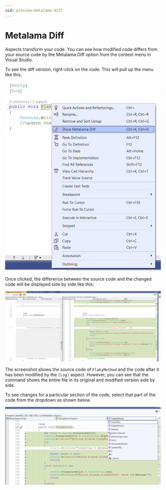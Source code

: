 ```yaml
---
uid: preview-metalama-diff
---
```


# Metalama Diff

Aspects transform your code. You can see how modified code differs from your source code by the Metalama Diff option from the context menu in Visual Studio.

To see the diff version, right-click on the code. This will pull up the menu like this.

![Metalama_Diff_Menu_Option](images/showing_metalama_diff_option.png)

Once clicked, the difference between the source code and the changed code will be displayed side by side like this:

![Metalama_Diff_Side_by_Side](images/lama_diff_side_by_side.png)

The screenshot shows the source code of `FlakyMethod` and the code after it has been modified by the `[Log]` aspect. However, you can see that the command shows the entire file in its original and modified version side by side.

To see changes for a particular section of the code, select that part of the code from the dropdown as shown below.

![Diff_change_selector](images/metalama_diff_change_view_selector.png)

